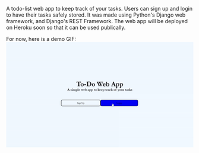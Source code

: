 A todo-list web app to keep track of your tasks. Users can sign up and login to have their tasks safely stored. It was made using Python's Django web framework, and Django's REST Framework. The web app will be deployed on Heroku soon so that it can be used publically.

For now, here is a demo GIF:
![](to-do.gif)
